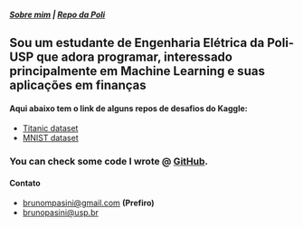 ##### [Sobre mim](/about) | [Repo da Poli](https://github.com/brunompasini/Poli)


## Sou um estudante de Engenharia Elétrica da Poli-USP que adora programar, interessado principalmente em Machine Learning e suas aplicações em finanças
#### Aqui abaixo tem o link de alguns repos de desafios do Kaggle:
- [Titanic dataset](https://github.com/brunompasini/Titanic)
- [MNIST dataset](https://github.com/brunompasini/Digit-Recognizer)


### You can check some code I wrote @ [GitHub](https://github.com/brunompasini/).


#### Contato
- [brunompasini@gmail.com](mailto:brunompasini@gmail.com) **(Prefiro)**
- [brunopasini@usp.br](mailto:brunopasini@usp.br)


<!---
### Markdown

Markdown is a lightweight and easy-to-use syntax for styling your writing. It includes conventions for

```markdown
Syntax highlighted code block

# Header 1
## Header 2
### Header 3

- Bulleted
- List

1. Numbered
2. List

**Bold** and _Italic_ and `Code` text

[Link](url) and ![Image](src)
```

For more details see [GitHub Flavored Markdown](https://guides.github.com/features/mastering-markdown/).

### Jekyll Themes

Your Pages site will use the layout and styles from the Jekyll theme you have selected in your [repository settings](https://github.com/brunompasini/coursera-test/settings). The name of this theme is saved in the Jekyll `_config.yml` configuration file.

### Support or Contact

Having trouble with Pages? Check out our [documentation](https://docs.github.com/categories/github-pages-basics/) or [contact support](https://github.com/contact) and we’ll help you sort it out.
-->
